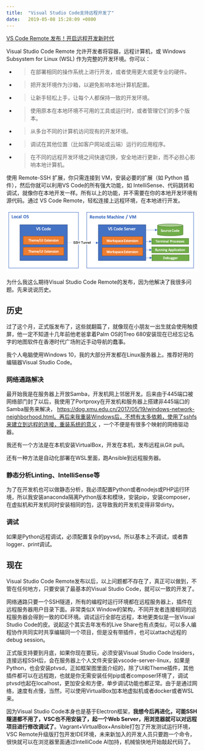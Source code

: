 ```yaml
---
title:  "Visual Studio Code支持远程开发了"
date:   2019-05-08 15:28:09 +0800
---
```


[VS Code Remote 发布！开启远程开发新时代](http://mp.weixin.qq.com/s?__biz=MjM5NTE3NDgyMg==&mid=2650321268&idx=1&sn=d001c2e0a4f72c32477081eedd31c210&chksm=bef091bd898718ab2b293bedd2bd12c02997b2db4ce09a918ebd217e395321669841840e44e4&scene=21#wechat_redirect)

Visual Studio Code Remote 允许开发者将容器，远程计算机，或 Windows Subsystem for Linux (WSL) 作为完整的开发环境。你可以：

- >在部署相同的操作系统上进行开发，或者使用更大或更专业的硬件。
- >把开发环境作为沙箱，以避免影响本地计算机配置。
- >让新手轻松上手，让每个人都保持一致的开发环境。
- >使用原本在本地环境不可用的工具或运行时，或者管理它们的多个版本。
- >从多台不同的计算机访问现有的开发环境。
- >调试在其他位置（比如客户网站或云端）运行的应用程序。
- >在不同的远程开发环境之间快速切换，安全地进行更新，而不必担心影响本地计算机。

使用 Remote-SSH 扩展，你只需连接到 VM，安装必要的扩展（如 Python 插件），然后你就可以利用VS Code的所有强大功能，如 IntelliSense、代码跳转和调试，就像你在本地开发一样。所有以上的功能，并不需要在你的本地开发环境有源代码。通过 VS Code Remote，轻松连接上远程环境，在本地进行开发。

![](/images/2019/vscremotessh.png)

为什么我这么期待Visual Studio Code Remote的发布，因为他解决了我很多问题。先来说说历史。

## 历史

过了这个月，正式版发布了，这些就翻篇了，就像现在小朋友一出生就会使用触摸屏，他一定不知道十几年前他老爸拿着Palm OS的Treo 680安装现在已经忘记名字的地图软件在香港时代广场附近手动导航的蠢事。

我个人电脑使用Windows 10，我的大部分开发都在Linux服务器上。推荐好用的编辑器Visual Studio Code。

### 网络通路解决

最开始我是在服务器上开放Samba，开发机网上邻居开发。后来由于445端口被网络部门封了以后，我使用了Portproxy在开发机和服务器上搭建非445端口的Samba服务来解决， https://dog.xmu.edu.cn/2017/05/19/windows-network-neighborhood.html。再后来我重装Windows后，不想有太多依赖，使用了sshfs来建立到远程的连接，重装系统的意义 ，一个不便是有很多个映射的网络驱动器。

我还有一个方法是在本机安装VirtualBox，开发在本机，发布远程从Git pull。

还有一种方法是自动化部署在WSL里面，跑Ansible到远程服务器。

### 静态分析Linting、IntelliSense等

为了在开发机也可以做静态分析，我必须配置Python或者nodejs或PHP运行环境，所以我安装anaconda隔离Python版本和模块，安装pip，安装composer，在虚拟机和开发机同时安装相同的包，这导致我的开发机变得非常dirty。

### 调试

如果是Python远程调试，必须配置复杂的pyvsd。所以基本上不调试，或者靠logger、print调试。

## 现在

Visual Studio Code Remote发布以后，以上问题都不存在了，真正可以做到，不管在任何地方，只要安装了最基本的Visual Studio Code，就可以一致的开发了。

网络通路只要一个SSH隧道，所有的编程时运行环境都在远程服务器上，插件在远程服务器用户目录下面。非常类似X Window的架构，不同开发者连接相同的远程服务器会得到一致的IDE环境。调试运行全部在远程，本地更类似是一张Visual Studio Code的皮。说起这个其实去年发布的Live Share也有点类似，可以多人编程协作共同实时共享编辑同一个项目，但是没有带插件，也可以attach远程的debug session。

正式版支持要到月底，如果你现在要玩，必须安装Visual Studio Code Insiders，连接远程SSH后，会在服务器上个人文件夹安装vscode-server-linux，如果是Python，也会安装ptvsd，正如框架图里面介绍的，除了UI和Theme插件，其他插件都可以在远程跑，也就是你无需安装任何pip或者composer环境了，调试ptvsd也起在localhost，更加安全和方便，单步调试功能也都正常。由于是通过网络，速度有点慢，当然，可以使用VirtualBox加本地虚拟机或者docker或者WSL来。

因为Visual Studio Code本身也是基于Electron框架，**我想今后再进化，可能SSH隧道都不用了，VSC也不用安装了，起一个Web Server，用浏览器就可以对远程项目进行修改调试了**。Vagrant+VirtualBox+Ansible打包了开发测试运行环境，VSC Remote升级版打包开发IDE环境，未来新加入的开发人员只要跑一个命令，很快就可以在浏览器里面通过IntelliCode AI加持，机械愉快地开始敲起代码了。


